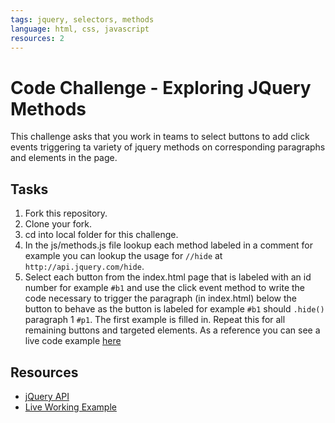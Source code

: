 ```yaml
---
tags: jquery, selectors, methods
language: html, css, javascript
resources: 2
---
```


# Code Challenge - Exploring JQuery Methods

This challenge asks that you work in teams to select buttons to add click events triggering ta variety of jquery methods on corresponding paragraphs and elements in the page.

## Tasks

1. Fork this repository.
2. Clone your fork.
3. cd into local folder for this challenge.
4. In the js/methods.js file lookup each method labeled in a comment for example you can lookup the usage for `//hide` at `http://api.jquery.com/hide`.
5. Select each button from the index.html page that is labeled with an id number for example `#b1` and use the click event method to write the code necessary to trigger the paragraph (in index.html) below the button to behave as the button is labeled for example `#b1` should `.hide()` paragraph 1 `#p1`. The first example is filled in. Repeat this for all remaining buttons and targeted elements. As a reference you can see a live code example [here](http://flatiron-school-curriculum.github.io/fe-jquery-exploring-methods/)

## Resources

 * [jQuery API](http://api.jquery.com/)
 * [Live Working Example](http://flatiron-school-curriculum.github.io/fe-jquery-exploring-methods/)